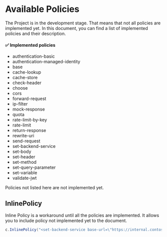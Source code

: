# Available Policies

The Project is in the development stage.
That means that not all policies are implemented yet.
In this document, you can find a list of implemented policies and their description.

#### :white_check_mark: Implemented policies

* authentication-basic
* authentication-managed-identity
* base
* cache-lookup
* cache-store
* check-header
* choose
* cors
* forward-request
* ip-filter
* mock-response
* quota
* rate-limit-by-key
* rate-limit
* return-response
* rewrite-uri
* send-request
* set-backend-service
* set-body
* set-header
* set-method
* set-query-parameter
* set-variable
* validate-jwt

Policies not listed here are not implemented yet.

## InlinePolicy

Inline Policy is a workaround until all the policies are implemented.
It allows you to include policy not implemented yet to the document.

```csharp
c.InlinePolicy("<set-backend-service base-url=\"https://internal.contoso.example\" />");
```
